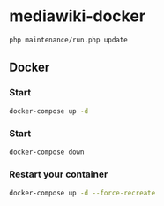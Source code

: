 # mediawiki-docker

```bash
php maintenance/run.php update
```

## Docker
### Start
```bash
docker-compose up -d
```

### Start
```bash
docker-compose down
```

### Restart your container

```bash
docker-compose up -d --force-recreate
```
